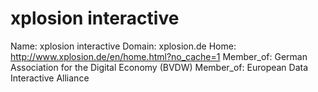 
# xplosion interactive

Name: xplosion interactive
Domain: xplosion.de
Home: http://www.xplosion.de/en/home.html?no_cache=1
Member_of: German Association for the Digital Economy (BVDW)
Member_of: European Data Interactive Alliance

